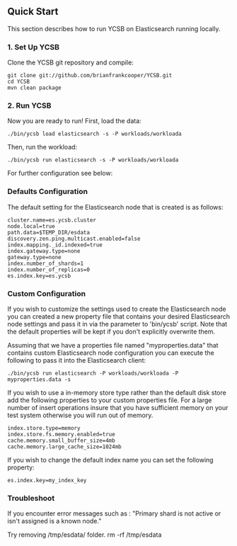 <!--
Copyright (c) 2012 YCSB contributors. All rights reserved.

Licensed under the Apache License, Version 2.0 (the "License"); you
may not use this file except in compliance with the License. You
may obtain a copy of the License at

http://www.apache.org/licenses/LICENSE-2.0

Unless required by applicable law or agreed to in writing, software
distributed under the License is distributed on an "AS IS" BASIS,
WITHOUT WARRANTIES OR CONDITIONS OF ANY KIND, either express or
implied. See the License for the specific language governing
permissions and limitations under the License. See accompanying
LICENSE file.
-->

## Quick Start

This section describes how to run YCSB on Elasticsearch running locally. 

### 1. Set Up YCSB

Clone the YCSB git repository and compile:

    git clone git://github.com/brianfrankcooper/YCSB.git
    cd YCSB
    mvn clean package

### 2. Run YCSB
    
Now you are ready to run! First, load the data:

    ./bin/ycsb load elasticsearch -s -P workloads/workloada

Then, run the workload:

    ./bin/ycsb run elasticsearch -s -P workloads/workloada

For further configuration see below: 

### Defaults Configuration
The default setting for the Elasticsearch node that is created is as follows:

    cluster.name=es.ycsb.cluster
    node.local=true
    path.data=$TEMP_DIR/esdata
    discovery.zen.ping.multicast.enabled=false
    index.mapping._id.indexed=true
    index.gateway.type=none
    gateway.type=none
    index.number_of_shards=1
    index.number_of_replicas=0
    es.index.key=es.ycsb

### Custom Configuration
If you wish to customize the settings used to create the Elasticsearch node
you can created a new property file that contains your desired Elasticsearch 
node settings and pass it in via the parameter to 'bin/ycsb' script. Note that 
the default properties will be kept if you don't explicitly overwrite them.

Assuming that we have a properties file named "myproperties.data" that contains 
custom Elasticsearch node configuration you can execute the following to
pass it into the Elasticsearch client:


    ./bin/ycsb run elasticsearch -P workloads/workloada -P myproperties.data -s


If you wish to use a in-memory store type rather than the default disk store add 
the following properties to your custom properties file. For a large number of 
insert operations insure that you have sufficient memory on your test system 
otherwise you will run out of memory.

    index.store.type=memory
    index.store.fs.memory.enabled=true
    cache.memory.small_buffer_size=4mb
    cache.memory.large_cache_size=1024mb

If you wish to change the default index name you can set the following property:

    es.index.key=my_index_key

### Troubleshoot
If you encounter error messages such as :
"Primary shard is not active or isn't assigned is a known node."

Try removing /tmp/esdata/ folder. 
    rm -rf /tmp/esdata

